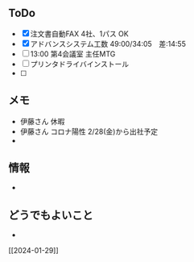 ## ToDo
- [x] 注文書自動FAX 4社、1パス OK
- [x] アドバンスシステム工数 49:00/34:05　差:14:55 
- [ ] 13:00 第4会議室 主任MTG
- [ ] プリンタドライバインストール
- [ ] 


## メモ
- 伊藤さん 休暇
- 伊藤さん コロナ陽性 2/28(金)から出社予定
- 


## 情報
- 


## どうでもよいこと
- 


[[2024-01-29]]

